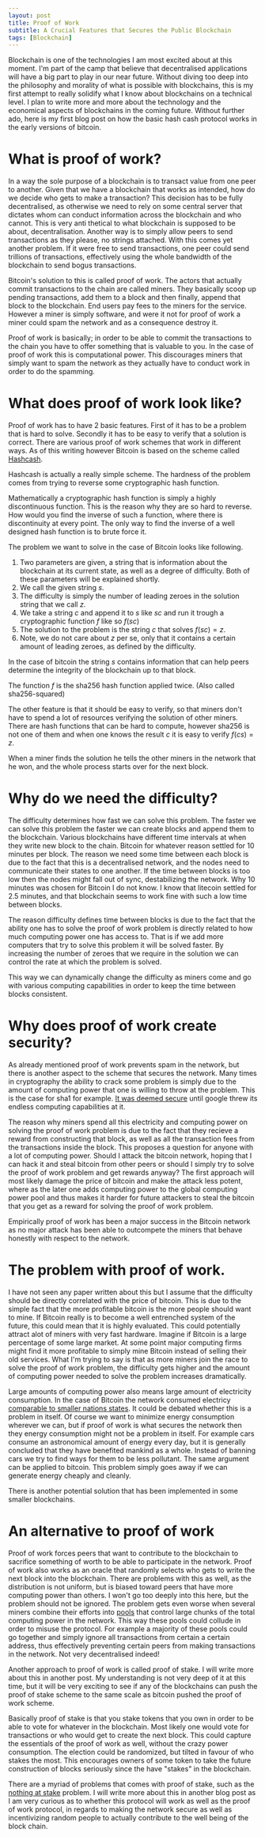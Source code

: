 ```yaml
---
layout: post
title: Proof of Work
subtitle: A Crucial Features that Secures the Public Blockchain
tags: [Blockchain]
---
```

Blockchain is one of the technologies I am most excited about at this moment. I'm part of the camp that believe that decentralised applications will have a big part to play in our near future. Without diving too deep into the philosophy and morality of what is possible with blockchains, this is my first attempt to really solidify what I know about blockchains on a technical level. I plan to write more and more about the technology and the economical aspects of blockchains in the coming future. Without further ado, here is my first blog post on how the basic hash cash protocol works in the early versions of bitcoin.
# What is proof of work? 
In a way the sole purpose of a blockchain is to transact value from one peer to another. Given that we have a blockchain that works as intended, how do we decide who gets to make a transaction? This decision has to be fully decentralised, as otherwise we need to rely on some central server that dictates whom can conduct information across the blockchain and who cannot. This is very anti thetical to what blockchain is supposed to be about, decentralisation. Another way is to simply allow peers to send transactions as they please, no strings attached. With this comes yet another problem. If it were free to send transactions, one peer could send trillions of transactions, effectively using the whole bandwidth of the blockchain to send bogus transactions.

Bitcoin's solution to this is called proof of work. The actors that actually commit transactions to the chain are called miners. They basically scoop up pending transactions, add them to a block and then finally, append that block to the blockchain. End users pay fees to the miners for the service. However a miner is simply software, and were it not for proof of work a miner could spam the network and as a consequence destroy it.

Proof of work is basically; in order to be able to commit the transactions to the chain you have to offer something that is valuable to you. In the case of proof of work this is computational power. This discourages miners that simply want to spam the network as they actually have to conduct work in order to do the spamming. 

# What does proof of work look like? 
Proof of work has to have 2 basic features. First of it has to be a problem that is hard to solve. Secondly it has to be easy to verify that a solution is correct. There are various proof of work schemes that work in different ways. As of this writing however Bitcoin is based on the scheme called [Hashcash](https://en.bitcoin.it/wiki/Hashcash). 

Hashcash is actually a really simple scheme. The hardness of the problem comes from trying to reverse some cryptographic hash function.

Mathematically a cryptographic hash function is simply a highly discontinuous function. This is the reason why they are so hard to reverse. How would you find the inverse of such a function, where there is discontinuity at every point. The only way to find the inverse of a well designed hash function is to brute force it. 

The problem we want to solve in the case of Bitcoin looks like following.

1. Two parameters are given, a string that is information about the blockchain at its current state, as well as a degree of difficulty. Both of these parameters will be explained shortly.
2. We call the given string $s$.
3. The difficulty is simply the number of leading zeroes in the solution string that we call $z$.
4. We take a string $c$ and append it to $s$ like $sc$ and run it trough a cryptographic function $f$ like so $f(sc)$
5. The solution to the problem is the string $c$ that solves $f(sc) = z$. 
6. Note, we do not care about $z$ per se, only that it contains a certain amount of leading zeroes, as defined by the difficulty.

In the case of bitcoin the string $s$ contains information that can help peers determine the integrity of the blockchain up to that block.

The function $f$ is the sha256 hash function applied twice. (Also called sha256-squared)

The other feature is that it should be easy to verify, so that miners don't have to spend a lot of resources verifying the solution of other miners. There are hash functions that can be hard to compute, however sha256 is not one of them and when one knows the result $c$ it is easy to verify $f(cs) = z$. 

When a miner finds the solution he tells the other miners in the network that he won, and the whole process starts over for the next block.

# Why do we need the difficulty?
The difficulty determines how fast we can solve this problem. The faster we can solve this problem the faster we can create blocks and append them to the blockchain. Various blockchains have different time intervals at when they write new block to the chain. Bitcoin for whatever reason settled for $10$ minutes per block. The reason we need some time between each block is due to the fact that this is a decentralised network, and the nodes need to communicate their states to one another. If the time between blocks is too low then the nodes might fall out of sync, destabilizing the network. Why $10$ minutes was chosen for Bitcoin I do not know. I know that litecoin settled for 2.5 minutes, and that blockchain seems to work fine with such a low time between blocks.

The reason difficulty defines time between blocks is due to the fact that the ability one has to solve the proof of work problem is directly related to how much computing power one has access to. That is if we add more computers that try to solve this problem it will be solved faster. By increasing the number of zeroes that we require in the solution we can control the rate at which the problem is solved.

This way we can dynamically change the difficulty as miners come and go with various computing capabilities in order to keep the time between blocks consistent.

# Why does proof of work create security?
As already mentioned proof of work prevents spam in the network, but there is another aspect to the scheme that secures the network. Many times in cryptography the ability to crack some problem is simply due to the amount of computing power that one is willing to throw at the problem. This is the case for sha1 for example. [It was deemed secure](https://security.googleblog.com/2017/02/announcing-first-sha1-collision.html) until google threw its endless computing capabilities at it. 

The reason why miners spend all this electricity and computing power on solving the proof of work problem is due to the fact that they recieve a reward from constructing that block, as well as all the transaction fees from the transactions inside the block. This proposes a question for anyone with a lot of computing power. Should I attack the bitcoin network, hoping that I can hack it and steal bitcoin from other peers or should I simply try to solve the proof of work problem and get rewards anyway? The first approach will most likely damage the price of bitcoin and make the attack less potent, where as the later one adds computing power to the global computing power pool and thus makes it harder for future attackers to steal the bitcoin that you get as a reward for solving the proof of work problem.

Empirically proof of work has been a major success in the Bitcoin network as no major attack has been able to outcompete the miners that behave honestly with respect to the network.

# The problem with proof of work.
I have not seen any paper written about this but I assume that the difficulty should be directly correlated with the price of bitcoin. This is due to the simple fact that the more profitable bitcoin is the more people should want to mine. If Bitcoin really is to become a well entrenched system of the future, this could mean that it is highly evaluated. This could potentially attract alot of miners with very fast hardware. Imagine if Bitcoin is a large percentage of some large market. At some point major computing firms might find it more profitable to simply mine Bitcoin instead of selling their old services. What I'm trying to say is that as more miners join the race to solve the proof of work problem, the difficulty gets higher and the amount of computing power needed to solve the problem increases dramatically. 

Large amounts of computing power also means large amount of electricity consumption. In the case of Bitcoin the network consumed electricy [comparable to smaller nations states](https://digiconomist.net/bitcoin-energy-consumption). It could be debated whether this is a problem in itself. Of course we want to minimize energy consumption wherever we can, but if proof of work is what secures the network then they energy consumption might not be a problem in itself. For example cars consume an astronomical amount of energy every day, but it is generally concluded that they have benefited mankind as a whole. Instead of banning cars we try to find ways for them to be less pollutant. The same argument can be applied to bitcoin. This problem simply goes away if we can generate energy cheaply and cleanly.

There is another potential solution that has been implemented in some smaller blockchains.

# An alternative to proof of work
Proof of work forces peers that want to contribute to the blockchain to sacrifice something of worth to be able to participate in the network. Proof of work also works as an oracle that randomly selects who gets to write the next block into the blockchain. There are problems with this as well, as the distribution is not uniform, but is biased toward peers that have more computing power than others. I won't go too deeply into this here, but the problem should not be ignored. The problem gets even worse when several miners combine their efforts into [pools](https://www.buybitcoinworldwide.com/mining/pools/) that control large chunks of the total computing power in the network. This way these pools could collude in order to misuse the protocol. For example a majority of these pools could go together and simply ignore all transactions from certain a certain address, thus effectively preventing certain peers from making transactions in the network. Not very decentralised indeed!

Another approach to proof of work is called proof of stake. I will write more about this in another post. My understanding is not very deep of it at this time, but it will be very exciting to see if any of the blockchains can push the proof of stake scheme to the same scale as bitcoin pushed the proof of work scheme. 

Basically proof of stake is that you stake tokens that you own in order to be able to vote for whatever in the blockchain. Most likely one would vote for transactions or who would get to create the next block. This could capture the essentials of the proof of work as well, without the crazy power consumption. The election could be randomized, but tilted in favour of who stakes the most. This encourages owners of some token to take the future construction of blocks seriously since the have "stakes" in the blockchain. 

There are a myriad of problems that comes with proof of stake, such as the [nothing at stake](https://hackernoon.com/thoughts-about-nothing-at-stake-b93b13bb5d6e) problem. I will write more about this in another blog post as I am very curious as to whether this protocol will work as well as the proof of work protocol, in regards to making the network secure as well as incentivizing random people to actually contribute to the well being of the block chain.
